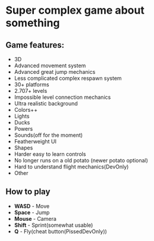 # Super complex game about something

## Game features:
  * 3D
  * Advanced movement system
  * Advanced great jump mechanics
  * Less complicated complex respawn system
  * 30+ platforms
  * 2.707+ levels
  * Impossible level connection mechanics
  * Ultra realistic background
  * Colors++
  * Lights
  * Ducks
  * Powers
  * Sounds(off for the moment)
  * Featherweight UI
  * Shapes
  * Harder easy to learn controls
  * No longer runs on a old potato (newer potato optional)
  * Hard to understand flight mechanics(DevOnly)
  * Other

## How to play
  * **WASD** - Move
  * **Space** - Jump
  * **Mouse** - Camera
  * **Shift** - Sprint(somewhat usable)
  * **Q** - Fly(cheat button(PissedDevOnly))
  
